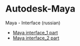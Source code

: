 Autodesk-Maya
=============

Maya - Interface (russian)

* [Maya interface_1 part](http://www.youtube.com/watch?v=IzZt5XfVKcg)
* [Maya interface_2 part](https://www.youtube.com/watch?v=fr2INOG6kZU&list=PL3A42AF53E34ECE90)
